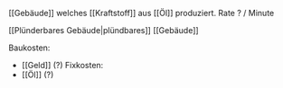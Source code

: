 [[Gebäude]] welches [[Kraftstoff]] aus [[Öl]] produziert. Rate ? / Minute

[[Plünderbares Gebäude|plündbares]] [[Gebäude]]

Baukosten:
- [[Geld]] (?)
Fixkosten:
- [[Öl]] (?)